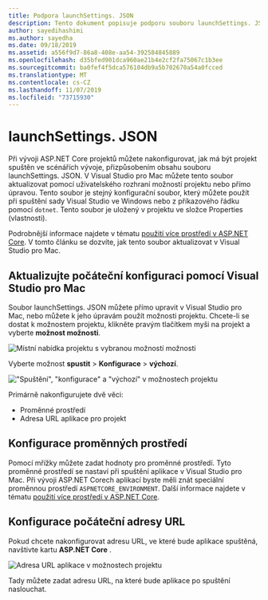 ```yaml
---
title: Podpora launchSettings. JSON
description: Tento dokument popisuje podporu souboru launchSettings. JSON v Visual Studio pro Mac
author: sayedihashimi
ms.author: sayedha
ms.date: 09/18/2019
ms.assetid: a556f9d7-86a8-408e-aa54-392584845889
ms.openlocfilehash: d35bfed901dca960ae21b4e2cf2fa75067c1b3ee
ms.sourcegitcommit: ba0fef4f5dca576104db9a5b702670a54a0fcced
ms.translationtype: MT
ms.contentlocale: cs-CZ
ms.lasthandoff: 11/07/2019
ms.locfileid: "73715930"
---
```

# <a name="launchsettingsjson"></a>launchSettings. JSON

Při vývoji ASP.NET Core projektů můžete nakonfigurovat, jak má být projekt spuštěn ve scénářích vývoje, přizpůsobením obsahu souboru launchSettings. JSON. V Visual Studio pro Mac můžete tento soubor aktualizovat pomocí uživatelského rozhraní možností projektu nebo přímo úpravou. Tento soubor je stejný konfigurační soubor, který můžete použít při spuštění sady Visual Studio ve Windows nebo z příkazového řádku pomocí `dotnet`. Tento soubor je uložený v projektu ve složce Properties (vlastnosti).

Podrobnější informace najdete v tématu [použití více prostředí v ASP.NET Core](/aspnet/core/fundamentals/environments). V tomto článku se dozvíte, jak tento soubor aktualizovat v Visual Studio pro Mac.

## <a name="update-the-start-configuration-by-using-visual-studio-for-mac"></a>Aktualizujte počáteční konfiguraci pomocí Visual Studio pro Mac

Soubor launchSettings. JSON můžete přímo upravit v Visual Studio pro Mac, nebo můžete k jeho úpravám použít možnosti projektu. Chcete-li se dostat k možnostem projektu, klikněte pravým tlačítkem myši na projekt a vyberte **možnost možnosti**.

![Místní nabídka projektu s vybranou možností možnosti](media/vsmac-ctx-proj-options.png)

Vyberte možnost **spustit** > **Konfigurace** > **výchozí**.

!["Spuštění", "konfigurace" a "výchozí" v možnostech projektu](media/vsmac-run-config-default.png)

Primárně nakonfigurujete dvě věci:

 - Proměnné prostředí
 - Adresa URL aplikace pro projekt

## <a name="configure-environment-variables"></a>Konfigurace proměnných prostředí

Pomocí mřížky můžete zadat hodnoty pro proměnné prostředí. Tyto proměnné prostředí se nastaví při spuštění aplikace v Visual Studio pro Mac. Při vývoji ASP.NET Corech aplikací byste měli znát speciální proměnnou prostředí `ASPNETCORE_ENVIRONMENT`. Další informace najdete v tématu [použití více prostředí v ASP.NET Core](/aspnet/core/fundamentals/environments).


## <a name="configure-the-start-url"></a>Konfigurace počáteční adresy URL

Pokud chcete nakonfigurovat adresu URL, ve které bude aplikace spuštěná, navštivte kartu **ASP.NET Core** .

![Adresa URL aplikace v možnostech projektu](media/vsmac-run-config-default-aspnetcore.png)

Tady můžete zadat adresu URL, na které bude aplikace po spuštění naslouchat.
